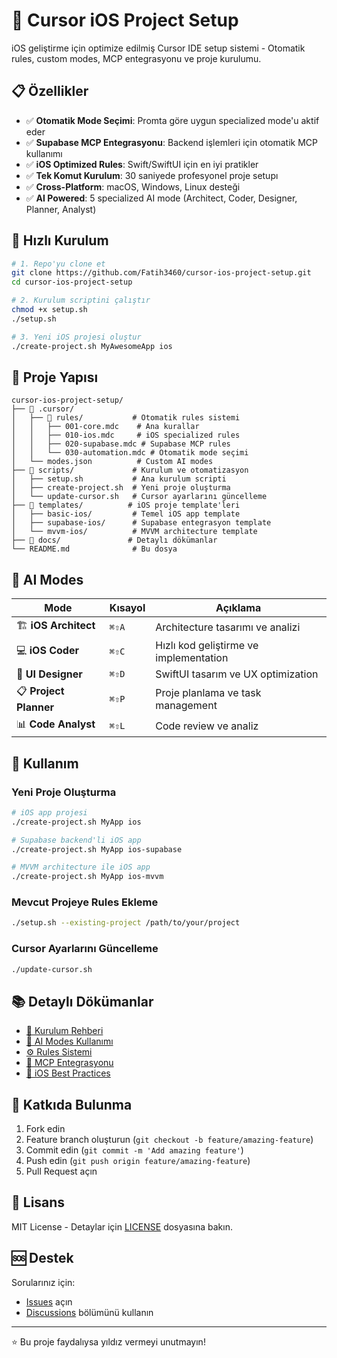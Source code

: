 # 🚀 Cursor iOS Project Setup

iOS geliştirme için optimize edilmiş Cursor IDE setup sistemi - Otomatik rules, custom modes, MCP entegrasyonu ve proje kurulumu.

## 📋 Özellikler

- ✅ **Otomatik Mode Seçimi**: Promta göre uygun specialized mode'u aktif eder
- ✅ **Supabase MCP Entegrasyonu**: Backend işlemleri için otomatik MCP kullanımı  
- ✅ **iOS Optimized Rules**: Swift/SwiftUI için en iyi pratikler
- ✅ **Tek Komut Kurulum**: 30 saniyede profesyonel proje setupı
- ✅ **Cross-Platform**: macOS, Windows, Linux desteği
- ✅ **AI Powered**: 5 specialized AI mode (Architect, Coder, Designer, Planner, Analyst)

## 🚀 Hızlı Kurulum

```bash
# 1. Repo'yu clone et
git clone https://github.com/Fatih3460/cursor-ios-project-setup.git
cd cursor-ios-project-setup

# 2. Kurulum scriptini çalıştır  
chmod +x setup.sh
./setup.sh

# 3. Yeni iOS projesi oluştur
./create-project.sh MyAwesomeApp ios
```

## 📂 Proje Yapısı

```
cursor-ios-project-setup/
├── 📁 .cursor/
│   ├── 📁 rules/           # Otomatik rules sistemi
│   │   ├── 001-core.mdc    # Ana kurallar
│   │   ├── 010-ios.mdc     # iOS specialized rules  
│   │   ├── 020-supabase.mdc # Supabase MCP rules
│   │   └── 030-automation.mdc # Otomatik mode seçimi
│   └── modes.json          # Custom AI modes
├── 📁 scripts/             # Kurulum ve otomatizasyon
│   ├── setup.sh           # Ana kurulum scripti
│   ├── create-project.sh  # Yeni proje oluşturma
│   └── update-cursor.sh   # Cursor ayarlarını güncelleme
├── 📁 templates/          # iOS proje template'leri
│   ├── basic-ios/         # Temel iOS app template
│   ├── supabase-ios/      # Supabase entegrasyon template
│   └── mvvm-ios/          # MVVM architecture template
├── 📁 docs/               # Detaylı dökümanlar
└── README.md              # Bu dosya
```

## 🤖 AI Modes

| Mode | Kısayol | Açıklama |
|------|---------|----------|
| 🏗️ **iOS Architect** | `⌘⇧A` | Architecture tasarımı ve analizi |
| 💻 **iOS Coder** | `⌘⇧C` | Hızlı kod geliştirme ve implementation |
| 🎨 **UI Designer** | `⌘⇧D` | SwiftUI tasarım ve UX optimization |
| 📋 **Project Planner** | `⌘⇧P` | Proje planlama ve task management |
| 📊 **Code Analyst** | `⌘⇧L` | Code review ve analiz |

## 🔧 Kullanım

### Yeni Proje Oluşturma
```bash
# iOS app projesi
./create-project.sh MyApp ios

# Supabase backend'li iOS app
./create-project.sh MyApp ios-supabase

# MVVM architecture ile iOS app  
./create-project.sh MyApp ios-mvvm
```

### Mevcut Projeye Rules Ekleme
```bash
./setup.sh --existing-project /path/to/your/project
```

### Cursor Ayarlarını Güncelleme
```bash
./update-cursor.sh
```

## 📚 Detaylı Dökümanlar

- [🔧 Kurulum Rehberi](docs/installation.md)
- [📖 AI Modes Kullanımı](docs/ai-modes.md)  
- [⚙️ Rules Sistemi](docs/rules-system.md)
- [🔌 MCP Entegrasyonu](docs/mcp-integration.md)
- [🍎 iOS Best Practices](docs/ios-best-practices.md)

## 🤝 Katkıda Bulunma

1. Fork edin
2. Feature branch oluşturun (`git checkout -b feature/amazing-feature`)
3. Commit edin (`git commit -m 'Add amazing feature'`)
4. Push edin (`git push origin feature/amazing-feature`)
5. Pull Request açın

## 📄 Lisans

MIT License - Detaylar için [LICENSE](LICENSE) dosyasına bakın.

## 🆘 Destek

Sorularınız için:
- [Issues](https://github.com/Fatih3460/cursor-ios-project-setup/issues) açın
- [Discussions](https://github.com/Fatih3460/cursor-ios-project-setup/discussions) bölümünü kullanın

---

⭐ Bu proje faydalıysa yıldız vermeyi unutmayın!